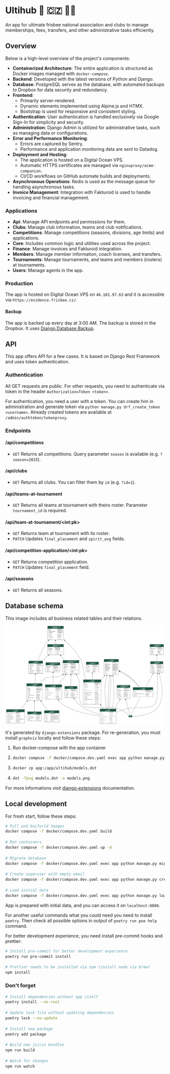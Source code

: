# Ultihub 🥏 🇨🇿 👨‍💻

An app for ultimate frisbee national association and clubs to manage
memberships, fees, transfers, and other administrative tasks efficiently.

## Overview

Below is a high-level overview of the project's components:

-   **Containerized Architecture**: The entire application is structured as Docker images managed with `docker-compose`.
-   **Backend**: Developed with the latest versions of Python and Django.
-   **Database**: PostgreSQL serves as the database, with automated backups to Dropbox for data security and redundancy.
-   **Frontend**:
    -   Primarily server-rendered.
    -   Dynamic elements implemented using Alpine.js and HTMX.
    -   Bootstrap is used for responsive and consistent styling.
-   **Authentication**: User authentication is handled exclusively via Google Sign-In for simplicity and security.
-   **Administration**: Django Admin is utilized for administrative tasks, such as managing data or configurations.
-   **Error and Performance Monitoring**:
    -   Errors are captured by Sentry.
    -   Performance and application monitoring data are sent to Datadog.
-   **Deployment and Hosting**:
    -   The application is hosted on a Digital Ocean VPS.
    -   Automatic HTTPS certificates are managed via `nginxproxy/acme-companion`.
    -   CI/CD workflows on GitHub automate builds and deployments.
-   **Asynchronous Operations**: Redis is used as the message queue for handling asynchronous tasks.
-   **Invoice Management**: Integration with Fakturoid is used to handle invoicing and financial management.

### Applications

-   **Api**: Manage API endpoints and permissions for them.
-   **Clubs**: Manage club information, teams and club notifications.
-   **Competitions**: Manage competitions (seasons, divisions, age limits) and applications.
-   **Core**: Includes common logic and utilities used across the project.
-   **Finance**: Manage invoices and Fakturoid integration.
-   **Members**: Manage member information, coach licenses, and transfers.
-   **Tournaments**: Manage tournaments, and teams and members (rosters) at tournaments.
-   **Users**: Manage agents in the app.

### Production

The app is hosted on Digital Ocean VPS on `46.101.97.63` and it is accessible via `https://evidence.frisbee.cz/`.

#### Backup

The app is backed up every day at 3:00 AM. The backup is stored in the Dropbox.
It uses [Django Database Backup](https://django-dbbackup.readthedocs.io/en/stable/index.html).

## API

This app offers API for a few cases. It is based on Django Rest Framework and uses token authentication.

### Authentication

All GET requests are public. For other requests, you need
to authenticate via token in the header `Authorization=Token <token>`.

For authentication, you need a user with a token. You can create him
in administration and generate token via `python manage.py drf_create_token <username>`.
Already created tokens are available at `/admin/authtoken/tokenproxy`.

### Endpoints

#### /api/competitions

-   `GET` Returns all competitions. Query parameter `season` is available (e.g. `?season=2025`).

#### /api/clubs

-   `GET` Returns all clubs. You can filter them by `id` (e.g. `?id=1`).

#### /api/teams-at-tournament

-   `GET` Returns all teams at tournament with theirs roster. Parameter `tournament_id` is required.

#### /api/team-at-tournament/\<int:pk>

-   `GET` Returns team at tournament with its roster.
-   `PATCH` Updates `final_placement` and `spirit_avg` fields.

#### /api/competition-application/\<int:pk>

-   `GET` Returns competition application.
-   `PATCH` Updates `final_placement` field.

#### /api/seasons

-   `GET` Returns all seasons.

## Database schema

This image includes all business related tables and their relations.

![db_schema](https://github.com/dstlmrk/cauf-evidence/blob/main/db_schema.png)

It's generated by `django-extensions` package. For re-generation,
you must install `graphviz` locally and follow these steps:

1. Run docker-compose with the app container
2. ```bash
   docker compose -f docker/compose.dev.yaml exec app python manage.py graph_models clubs competitions finance members tournaments users -X AuditModel,ContentType --hide-edge-labels -o models.dot
   ```
3. ```bash
   docker cp app:/app/ultihub/models.dot
   ```
4. ```bash
   dot -Tpng models.dot -o models.png
   ```

For more informations visit [django-extensions](https://django-extensions.readthedocs.io/en/latest/graph_models.html) documentation.

## Local development

For fresh start, follow these steps:

```bash
# Pull and buiforld images
docker compose -f docker/compose.dev.yaml build

# Run containers
docker compose -f docker/compose.dev.yaml up -d

# Migrate database
docker compose -f docker/compose.dev.yaml exec app python manage.py migrate

# Create superuser with empty email
docker compose -f docker/compose.dev.yaml exec app python manage.py createsuperuser --username admin

# Load initial data
docker compose -f docker/compose.dev.yaml exec app python manage.py loaddata initial_data
```

App is prepared with initial data, and you can access it on `localhost:8000`.

For another useful commands what you could need you need to install `poetry`.
Then check all possible options in output of `poetry run poe help` command.

For better development experience, you need install pre-commit hooks and prettier:

```bash
# Install pre-commit for better development experience
poetry run pre-commit install

# Prettier needs to be installed via npm (install node via brew)
npm install
```

### Don't forget

```bash
# Install dependencies without app itself
poetry install --no-root

# Update lock file without updating dependencies
poetry lock --no-update

# Install new package
poetry add package

# Build new js/css bundles
npm run build

# Watch for changes
npm run watch
```

